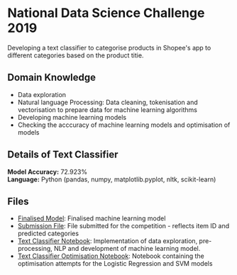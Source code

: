 # National Data Science Challenge 2019
Developing a text classifier to categorise products in Shopee's app to different categories based on the product titie. 

## Domain Knowledge
- Data exploration
- Natural language Processing: Data cleaning, tokenisation and vectorisation to prepare data for machine learning algorithms
- Developing machine learning models
- Checking the acccuracy of machine learning models and optimisation of models

## Details of Text Classifier
**Model Accuracy:** 72.923%  
**Language:** Python (pandas, numpy, matplotlib.pyplot, nltk, scikit-learn)

## Files
- [Finalised Model](docs/LogReg_SagaSolver_All.sav): Finalised machine learning model
- [Submission File](docs/submission.csv): File submitted for the competition - reflects item ID and predicted categories
- [Text Classifier Notebook](docs/'TextClassifier_Final.ipynb'): Implementation of data exploration, pre-processing, NLP and development of machine learning model.
- [Text Classifier Optimisation Notebook](docs/'TextClassifier_Optimisation.ipynb'): Notebook containing the optimisation attempts for the Logistic Regression and SVM models
